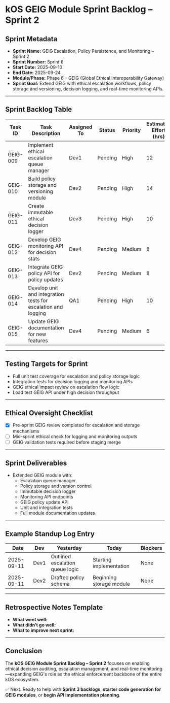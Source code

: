 # kOS GEIG Module Sprint Backlog – Sprint 2

## Sprint Metadata

- **Sprint Name:** GEIG Escalation, Policy Persistence, and Monitoring – Sprint 2
- **Sprint Number:** Sprint 6
- **Start Date:** 2025-09-10
- **End Date:** 2025-09-24
- **Module/Phase:** Phase 6 – GEIG (Global Ethical Interoperability Gateway)
- **Sprint Goal:** Extend GEIG with ethical escalation workflows, policy storage and versioning, decision logging, and real-time monitoring APIs.

---

## Sprint Backlog Table

| Task ID | Task Description | Assigned To | Status | Priority | Estimated Effort (hrs) | GEIG Impact | Dependencies |
|------|----|----|---|---|---|---|---|
| GEIG-009 | Implement ethical escalation queue manager | Dev1 | Pending | High | 12 | Critical | GEIG-005 |
| GEIG-010 | Build policy storage and versioning module | Dev2 | Pending | High | 14 | Critical | GEIG-001 |
| GEIG-011 | Create immutable ethical decision logger | Dev3 | Pending | High | 10 | High | GEIG-007 |
| GEIG-012 | Develop GEIG monitoring API for decision stats | Dev4 | Pending | Medium | 8 | Medium | GEIG-003 |
| GEIG-013 | Integrate GEIG policy API for policy updates | Dev2 | Pending | Medium | 8 | High | GEIG-010 |
| GEIG-014 | Develop unit and integration tests for escalation and logging | QA1 | Pending | High | 10 | Medium | GEIG-009, GEIG-010, GEIG-011 |
| GEIG-015 | Update GEIG documentation for new features | Dev4 | Pending | Medium | 6 | Low | GEIG-013 |

---

## Testing Targets for Sprint

- Full unit test coverage for escalation and policy storage logic
- Integration tests for decision logging and monitoring APIs
- GEIG ethical impact review on escalation flow logic
- Load test GEIG API under high decision throughput

---

## Ethical Oversight Checklist

- [x] Pre-sprint GEIG review completed for escalation and storage mechanisms
- [ ] Mid-sprint ethical check for logging and monitoring outputs
- [ ] GEIG validation tests required before staging merge

---

## Sprint Deliverables

- Extended GEIG module with:
  - Escalation queue manager
  - Policy storage and version control
  - Immutable decision logger
  - Monitoring API endpoints
  - GEIG policy update API
  - Unit and integration tests
  - Full module documentation updates

---

## Example Standup Log Entry

| Date | Dev | Yesterday | Today | Blockers |
|---|---|---|---|---|
| 2025-09-11 | Dev1 | Outlined escalation queue logic | Starting implementation | None |
| 2025-09-11 | Dev2 | Drafted policy schema | Beginning storage module | None |

---

## Retrospective Notes Template

- **What went well:**
- **What didn’t go well:**
- **What to improve next sprint:**

---

## Conclusion
The **kOS GEIG Module Sprint Backlog – Sprint 2** focuses on enabling ethical decision auditing, escalation management, and real-time monitoring—expanding GEIG's role as the ethical enforcement backbone of the entire kOS ecosystem.

✅ Next: Ready to help with **Sprint 3 backlogs**, **starter code generation for GEIG modules**, or **begin API implementation planning**.

